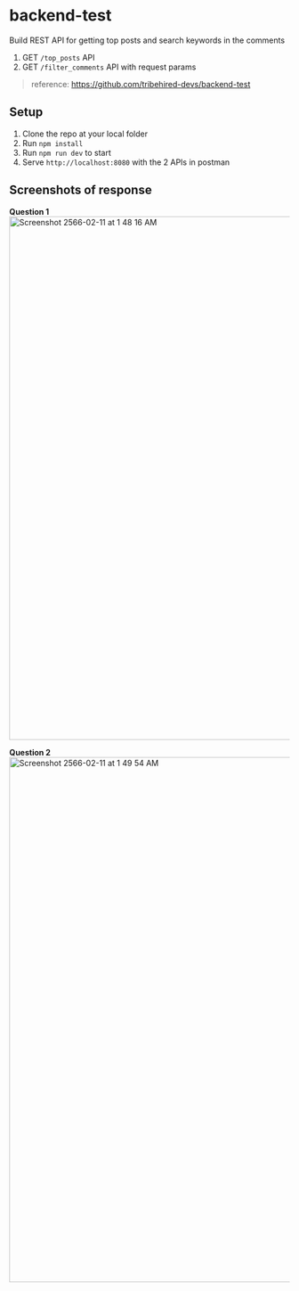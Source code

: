 # backend-test
Build REST API for getting top posts and search keywords in the comments
1. GET `/top_posts` API
2. GET `/filter_comments` API with request params

 > reference: https://github.com/tribehired-devs/backend-test

    
## Setup
1. Clone the repo at your local folder
2. Run `npm install`
3. Run `npm run dev` to start
4. Serve `http://localhost:8080` with the 2 APIs in postman

    
## Screenshots of response
**Question 1**
<img width="940" alt="Screenshot 2566-02-11 at 1 48 16 AM" src="https://user-images.githubusercontent.com/24906304/218160766-b66ed73c-fb72-4cac-b69a-88860a1c3605.png">

**Question 2**
<img width="943" alt="Screenshot 2566-02-11 at 1 49 54 AM" src="https://user-images.githubusercontent.com/24906304/218161083-fafd3891-4e2c-4a86-8f0e-3524637c025e.png">
